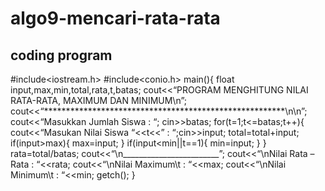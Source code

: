 # algo9-mencari-rata-rata

## coding program

#include<iostream.h>
#include<conio.h>
main(){
float input,max,min,total,rata,t,batas;
cout<<“PROGRAM MENGHITUNG NILAI RATA-RATA, MAXIMUM DAN MINIMUM\n”;
cout<<“*******************************************************\n\n”;
cout<<“Masukkan Jumlah Siswa : “;   cin>>batas;
for(t=1;t<=batas;t++){
cout<<“Masukan Nilai Siswa “<<t<<” : “;cin>>input;
total=total+input;
if(input>max){
max=input;
}
if(input<min||t==1){
min=input;
}
}
rata=total/batas;
cout<<“\n________________________”;
cout<<“\nNilai Rata – Rata : “<<rata;
cout<<“\nNilai Maximum\t  : “<<max;
cout<<“\nNilai Minimum\t  : “<<min;
getch();
}

